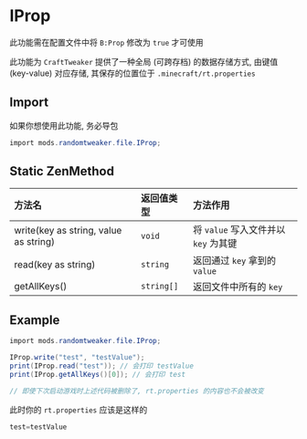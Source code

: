 # IProp

此功能需在配置文件中将 `B:Prop` 修改为 `true` 才可使用

此功能为 `CraftTweaker` 提供了一种全局 (可跨存档) 的数据存储方式, 由键值 (key-value) 对应存储, 其保存的位置位于 `.minecraft/rt.properties`

## Import

如果你想使用此功能, 务必导包

```csharp
import mods.randomtweaker.file.IProp;
```

## Static ZenMethod

| 方法名 | 返回值类型 | 方法作用 |
| :---------- | :---------- | :---------- |
| write(key as string, value as string) | `void` | 将 `value` 写入文件并以 `key` 为其键 |
| read(key as string) | `string` | 返回通过 `key` 拿到的 `value` |
| getAllKeys() | `string[]` | 返回文件中所有的 `key` |

## Example

```csharp
import mods.randomtweaker.file.IProp;

IProp.write("test", "testValue");
print(IProp.read("test")); // 会打印 testValue
print(IProp.getAllKeys()[0]); // 会打印 test

// 即使下次启动游戏时上述代码被删除了, rt.properties 的内容也不会被改变
```

此时你的 `rt.properties` 应该是这样的

```csharp
test=testValue
```
